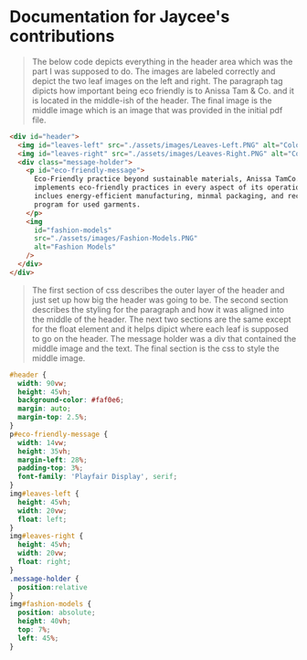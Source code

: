 # Documentation for Jaycee's contributions

> The below code depicts everything in the header area which was the part I was supposed to do. The images
 are labeled correctly and depict the two leaf images on the left and right. The paragraph tag dipicts
 how important being eco friendly is to Anissa Tam & Co. and it is located in the middle-ish of the header.
 The final image is the middle image which is an image that was provided in the initial pdf file.

```html
<div id="header">
  <img id="leaves-left" src="./assets/images/Leaves-Left.PNG" alt="Colorful Leaves" />
  <img id="leaves-right" src="./assets/images/Leaves-Right.PNG" alt="Colorful Leaves" />
  <div class="message-holder">
    <p id="eco-friendly-message">
      Eco-Friendly practice beyond sustainable materials, Anissa TamCo.
      implements eco-friendly practices in every aspect of its operations. This
      inclues energy-efficient manufacturing, minmal packaging, and recycling
      program for used garments.
    </p>
    <img
      id="fashion-models"
      src="./assets/images/Fashion-Models.PNG"
      alt="Fashion Models"
    />
  </div>
</div>
```

> The first section of css describes the outer layer of the header and just set up how big the header was
going to be. The second section describes the styling for the paragraph and how it was aligned into the middle
of the header. The next two sections are the same except for the float element and it helps dipict where
each leaf is supposed to go on the header. The message holder was a div that contained the middle image
and the text. The final section is the css to style the middle image.

```css
#header {
  width: 90vw;
  height: 45vh;
  background-color: #faf0e6;
  margin: auto;
  margin-top: 2.5%;
}
p#eco-friendly-message {
  width: 14vw;
  height: 35vh;
  margin-left: 28%;
  padding-top: 3%;
  font-family: 'Playfair Display', serif;
}
img#leaves-left {
  height: 45vh; 
  width: 20vw; 
  float: left;
}
img#leaves-right {
  height: 45vh; 
  width: 20vw; 
  float: right;
}
.message-holder {
  position:relative
}
img#fashion-models {
  position: absolute;
  height: 40vh; 
  top: 7%;
  left: 45%;
}
```